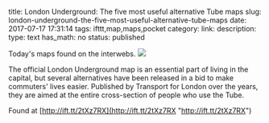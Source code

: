 title: London Underground: The five most useful alternative Tube maps
slug: london-underground-the-five-most-useful-alternative-tube-maps
date: 2017-07-17 17:31:14
tags: ifttt,map,maps,pocket
category: 
link: 
description: 
type: text
has_math: no
status: published

Today's maps found on the interwebs. ![](http://ift.tt/2tXDX1g)  
  

The official London Underground map is an essential part of living in the capital, but several alternatives have been released in a bid to make commuters' lives easier. Published by Transport for London over the years, they are aimed at the entire cross-section of people who use the Tube.  
  

Found at [http://ift.tt/2tXz7RX](http://ift.tt/2tXz7RX "http://ift.tt/2tXz7RX")



